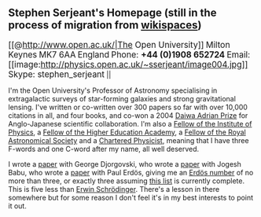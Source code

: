 ## Stephen Serjeant's Homepage (still in the process of migration from [wikispaces](http://stephenserjeant.wikispaces.com/))

<span style="font-size: 16.9px;">[[@http://www.open.ac.uk/|The Open University]]</span>
<span style="font-size: 16.9px;">Milton Keynes</span>
<span style="font-size: 16.9px;">MK7 6AA</span>
<span style="font-size: 16.9px;">England</span>
<span style="font-size: 16.9px;">Phone: **+44 (0)1908 652724**</span>
<span style="font-size: 16.9px;">Email:</span>
<span style="font-size: 16.9px;">[[image:http://physics.open.ac.uk/~sserjeant/image004.jpg]]</span>
<span style="font-size: 16.9px;">Skype: stephen_serjeant</span> ||

I'm the Open University's Professor of Astronomy specialising in extragalactic surveys of star-forming galaxies and strong gravitational lensing. I've written or co-written over 300 papers so far with over 10,000 citations in all, and four books, and co-won a 2004 [Daiwa Adrian Prize](http://www.dajf.org.uk/) for Anglo-Japanese scientific collaboration. I'm also a [Fellow of the Institute of Physics](http://www.iop.org), a [Fellow of the Higher Education Academy](http://www.heacademy.ac.uk/), a [Fellow of the Royal Astronomical Society](http://www.ras.org.uk/) and a [Chartered Physicist](http://www.iop.org/membership/chartered/chartered_titles/cphys/page_38079.html), meaning that I have three F-words and one C-word after my name, all well deserved.

I wrote a [paper](http://adsabs.harvard.edu/abs/2012arXiv1202.1829F) with George Djorgovski, who wrote a [paper](http://projecteuclid.org/euclid.ss/1105714166) with Jogesh Babu, who wrote a [paper](http://books.google.com/books?id=nw9ujImV3pwC&pg=PA441&lpg=PA441&dq=%22a+note+on+the+distribution+function+of+additive+arithmetical+functions+in+short+intervals%22&source=web&ots=cG7d9CnrRD&sig=7unLOf4nqfbY2HFlyEvf5vpCUyo) with Paul Erdös, giving me an [Erdös number](http://www.oakland.edu/enp) of no more than three, or exactly three assuming [this list](https://files.oakland.edu/users/grossman/enp/Erdos2.html) is currently complete. This is five less than [Erwin Schrödinger](http://www.oakland.edu/enp/erdpaths). There's a lesson in there somewhere but for some reason I don't feel it's in my best interests to point it out.




